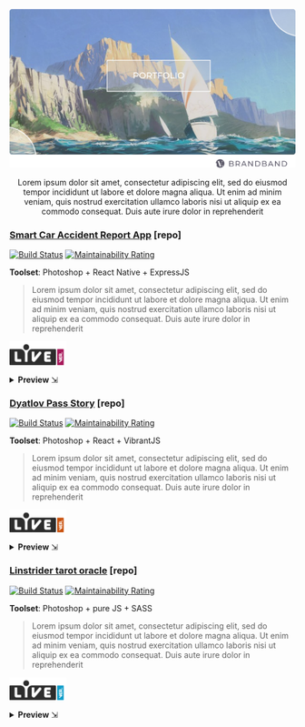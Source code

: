 <p align="center">
  <img src="./assets/header.png" title="header">  
</p>
<p align="center">
  Lorem ipsum dolor sit amet, consectetur adipiscing elit, sed do eiusmod tempor incididunt ut labore et dolore magna aliqua. Ut enim ad minim veniam, quis nostrud exercitation ullamco laboris nisi ut aliquip ex ea commodo consequat. Duis aute irure dolor in reprehenderit  
</p>

### [Smart Car Accident Report App](https://github.com/hadabr/smart-car-accident-report-app) [repo]
[![Build Status](https://travis-ci.com/MartinHeinz/go-project-blueprint.svg?branch=master)](https://travis-ci.com/MartinHeinz/go-project-blueprint)
[![Maintainability Rating](https://sonarcloud.io/api/project_badges/measure?project=MartinHeinz_go-project-blueprint&metric=sqale_rating)](https://sonarcloud.io/dashboard?id=MartinHeinz_go-project-blueprint)  
  
**Toolset**: Photoshop + React Native + ExpressJS   
> Lorem ipsum dolor sit amet, consectetur adipiscing elit, sed do eiusmod tempor incididunt ut labore et dolore magna aliqua. Ut enim ad minim veniam, quis nostrud exercitation ullamco laboris nisi ut aliquip ex ea commodo consequat. Duis aute irure dolor in reprehenderit  

[<img src="https://raw.githubusercontent.com/hadabr/navigation/master/assets/LIVE-1.png" width="100" />](https://github.com/hadabr/smart-car-accident-report-app/tree/master/preview)  
<details>
  <summary> <b>Preview</b> ⇲</summary>
    <img src="https://raw.githubusercontent.com/hadabr/smart-car-accident-report-app/master/wireframe_motorai12.png" title="subheader">  
</details>  

### [Dyatlov Pass Story](https://github.com/hadabr/dyatlov-pass-tour) [repo] 
[![Build Status](https://travis-ci.com/MartinHeinz/go-project-blueprint.svg?branch=master)](https://travis-ci.com/MartinHeinz/go-project-blueprint)
[![Maintainability Rating](https://sonarcloud.io/api/project_badges/measure?project=MartinHeinz_go-project-blueprint&metric=sqale_rating)](https://sonarcloud.io/dashboard?id=MartinHeinz_go-project-blueprint)   
      
**Toolset**: Photoshop + React + VibrantJS  
> Lorem ipsum dolor sit amet, consectetur adipiscing elit, sed do eiusmod tempor incididunt ut labore et dolore magna aliqua. Ut enim ad minim veniam, quis nostrud exercitation ullamco laboris nisi ut aliquip ex ea commodo consequat. Duis aute irure dolor in reprehenderit  

[<img src="https://raw.githubusercontent.com/hadabr/navigation/master/assets/LIVE-2.png" width="100" />](https://github.com/hadabr/smart-car-accident-report-app/tree/master/preview)  
<details>
  <summary> <b>Preview</b> ⇲</summary>
    <img src="https://raw.githubusercontent.com/hadabr/smart-car-accident-report-app/master/wireframe_motorai12.png" title="subheader">  
</details>  

### [Linstrider tarot oracle](https://github.com/hadabr/linstrider-tarot-oracle) [repo] 
[![Build Status](https://travis-ci.com/MartinHeinz/go-project-blueprint.svg?branch=master)](https://travis-ci.com/MartinHeinz/go-project-blueprint)
[![Maintainability Rating](https://sonarcloud.io/api/project_badges/measure?project=MartinHeinz_go-project-blueprint&metric=sqale_rating)](https://sonarcloud.io/dashboard?id=MartinHeinz_go-project-blueprint)   
      
**Toolset**: Photoshop + pure JS + SASS  
> Lorem ipsum dolor sit amet, consectetur adipiscing elit, sed do eiusmod tempor incididunt ut labore et dolore magna aliqua. Ut enim ad minim veniam, quis nostrud exercitation ullamco laboris nisi ut aliquip ex ea commodo consequat. Duis aute irure dolor in reprehenderit  

[<img src="https://raw.githubusercontent.com/hadabr/navigation/master/assets/LIVE-3.png" width="100" />](https://github.com/hadabr/smart-car-accident-report-app/tree/master/preview)  
<details>
  <summary> <b>Preview</b> ⇲</summary>
    <img src="https://raw.githubusercontent.com/hadabr/linstrider-tarot-oracle/master/Screenshot_25.png" title="subheader">  
</details>  

